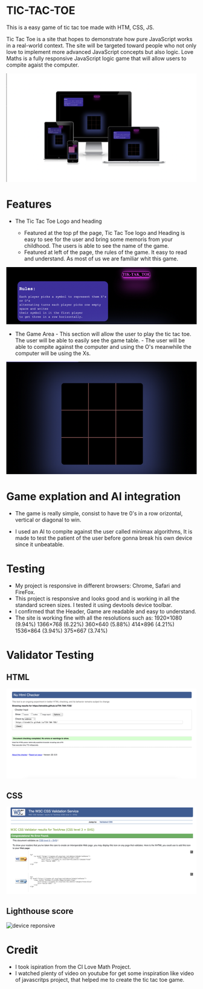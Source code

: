 # TIC-TAC-TOE
This is a easy game of tic tac toe made with HTM, CSS, JS.

Tic Tac Toe  is a site that hopes to demonstrate how pure JavaScript works in a real-world context. The site will be targeted toward people who not only love to implement more advanced JavaScript concepts but also logic. Love Maths is a fully responsive JavaScript logic game that will allow users to compite agaist the computer.

![devises reponsive](/assets/imagess/Screenshot%202023-01-04%20at%2016.38.13%20Large.png)
# Features 

* The Tic Tac Toe Logo and heading
  - Featured at the top pf the page, Tic Tac Toe logo and Heading is easy to see for the user and bring some memoris from your childhood. The users is able to see the name of the game.

  * Featured at left of the page, the rules of the game. It easy to read and understand. As most of us we are familiar whit this game.


![devises reponsive](/assets/imagess/Screenshot%202023-01-04%20at%2016.45.34%20Medium.png)
  


   * The Game Area 
    - This section will allow the user to play the tic tac toe. The user will be able to easily see the game table. 
    - The user will be able to compite against the computer and using the O's meanwhile the computer will be using the Xs.

![devises reponsive](/assets/imagess/Screenshot%202023-01-04%20at%2016.47.13%20Medium.png)
    

# Game explation and AI integration 
* The game is really simple, consist to have tre 0's in a row orizontal, vertical or diagonal to win.

* I used an AI to compite against the user called minimax algorithms, It is made to test the patient of the user before gonna break his own device since it unbeatable.



# Testing 

* My project is responsive in different browsers: Chrome, Safari and FireFox.
* This project is responsive and looks good and is working in all the standard screen sizes. I tested it using devtools device toolbar.
* I confirmed that the Header, Game  are readable and easy to understand.
* The site is working fine with all the resolutions such as: 
 1920×1080 (9.94%)
 1366×768 (6.22%)
 360×640 (5.88%)
 414×896 (4.21%)
 1536×864 (3.94%)
 375×667 (3.74%)


 # Validator Testing
## HTML
![device reponsive](/assets/images/validator.html.png)

## CSS
![device reponsive](/assets/images/css.vali.png)
 ## Lighthouse score
![device reponsive](/assets/imagess/Screenshot%202023-01-04%20at%2018.04.53%20Medium.png)


 # Credit
 * I took ispiration from the CI Love Math Project.
 * I watched plenty of video on youtube for get some inspiration like video of javascritps project,
  that helped me to create the tic tac toe game.
    